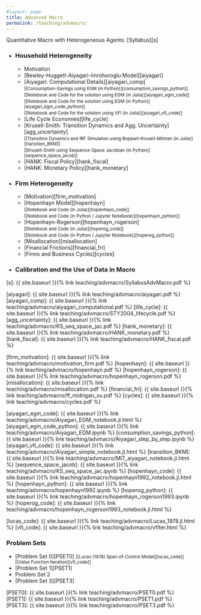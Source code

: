 ```yaml
---
#layout: page
title: Advanced Macro
permalink: /teaching/advmacro/
---
```


Quantitative Macro with Heterogeneous Agents: [Syllabus][s]



* ### Household Heterogeneity
	- Motivation <!-- [Motivation][hh_motivation] -->
	- [Bewley-Huggett-Aiyagari-Imrohoroglu Model][aiyagari] 
	- [Aiyagari: Computational Details][aiyagari_comp]<br/> 
	 	<small>[[Consumption-Savings using EGM (in Python)][consumption_savings_python]] </small>
	<br/>   <small>[[Notebook and Code for the solution using EGM (in Julia)][aiyagari_egm_code]] </small>
	<br/> 	<small>[[Notebook and Code for the solution using EGM (in Python)][aiyagari_egm_code_python]] </small>
	<br/> 	<small>[[Notebook and Code for the solution using VFI (in Julia)][aiyagari_vfi_code]] </small>
	- [Life Cycle Economies][life_cycle]
	- [Krusell-Smith: Transition Dynamics and Agg. Uncertainty][agg_uncertainty]<br/> 
	<small>[[Transition Dynamics and IRF Simulation using Boppart-Krusell-Mitman (in Julia)][transition_BKM]] </small>
	<br/>  <small>[[Krusell-Smith using Sequence-Space Jacobian (in Python)][sequence_space_jacob]] </small>
	- [HANK: Fiscal Policy][hank_fiscal]
	- [HANK: Monetary Policy][hank_monetary]


* ### Firm Heterogeneity
	- [Motivation][firm_motivation]
	- [Hopenhayn Model][hopenhayn] <br/> <small>[[Notebook and Code (in Julia)][hopenhayn_code]] </small>
	<br/> 	<small>[[Notebook and Code (in Python / Jupyter Notebook)][hopenhayn_python]] </small>
	- [Hopenhayn-Rogerson][hopenhayn_rogerson]<br/>
	 	<small>[[Notebook and Code (in Julia)][hoperog_code]] </small>
	<br/> 	<small>[[Notebook and Code (in Python / Jupyter Notebook)][hoperog_python]] </small>
	<!--  Melitz -->
	- [Misallocation][misallocation]
	- [Financial Frictions][financial_fri]
	- [Firms and Business Cycles][cycles]
	<!--  Product and Labor Market Power -->

* ### Calibration and the Use of Data in Macro <!--[Calibration and the Use of Data in Macro][datainmacro] -->

[s]: {{ site.baseurl }}{% link teaching/advmacro/SyllabusAdvMacro.pdf %}

[aiyagari]: {{ site.baseurl }}{% link teaching/advmacro/aiyagari.pdf %}
[aiyagari_comp]: {{ site.baseurl }}{% link teaching/advmacro/aiyagari_computational.pdf %}
[life_cycle]: {{ site.baseurl }}{% link teaching/advmacro/STY2004_lifecycle.pdf %}
[agg_uncertainty]: {{ site.baseurl }}{% link teaching/advmacro/KS_seq_space_jac.pdf %}
[hank_monetary]: {{ site.baseurl }}{% link teaching/advmacro/HANK_monetary.pdf %}
[hank_fiscal]: {{ site.baseurl }}{% link teaching/advmacro/HANK_fiscal.pdf %}


[firm_motivation]: {{ site.baseurl }}{% link teaching/advmacro/motivation_firm.pdf %}
[hopenhayn]: {{ site.baseurl }}{% link teaching/advmacro/hopenhayn.pdf %}
[hopenhayn_rogerson]: {{ site.baseurl }}{% link teaching/advmacro/hopenhayn_rogerson.pdf %}
[misallocation]: {{ site.baseurl }}{% link teaching/advmacro/misallocation.pdf %}
[financial_fri]: {{ site.baseurl }}{% link teaching/advmacro/ff_midrigan_xu.pdf %}
[cycles]: {{ site.baseurl }}{% link teaching/advmacro/cycles.pdf %}



[aiyagari_egm_code]: {{ site.baseurl }}{% link teaching/advmacro/Aiyagari_EGM_notebook.jl.html %}
[aiyagari_egm_code_python]: {{ site.baseurl }}{% link teaching/advmacro/Aiyagari_EGM.ipynb %}
[consumption_savings_python]: {{ site.baseurl }}{% link teaching/advmacro/Aiyagari_step_by_step.ipynb %}
[aiyagari_vfi_code]: {{ site.baseurl }}{% link teaching/advmacro/Aiyagari_simple_notebook.jl.html %}
[transition_BKM]: {{ site.baseurl }}{% link teaching/advmacro/MIT_aiyagari_notebook.jl.html %}
[sequence_space_jacob]: {{ site.baseurl }}{% link teaching/advmacro/KS_seq_space_jac.ipynb %}
[hopenhayn_code]: {{ site.baseurl }}{% link teaching/advmacro/hopenhayn1992_notebook.jl.html %}
[hopenhayn_python]: {{ site.baseurl }}{% link teaching/advmacro/hopenhayn1992.ipynb %}
[hoperog_python]: {{ site.baseurl }}{% link teaching/advmacro/hopenhayn_rogerson1993.ipynb %}
[hoperog_code]: {{ site.baseurl }}{% link teaching/advmacro/hopenhayn_rogerson1993_notebook.jl.html %}

[lucas_code]: {{ site.baseurl }}{% link teaching/advmacro/Lucas_1978.jl.html %}
[vfi_code]: {{ site.baseurl }}{% link teaching/advmacro/vfIter.html %}


### Problem Sets

* [Problem Set 0][PSET0] <small>[[Lucas (1978) Span-of-Control Model][lucas_code]] [[Value Function Iteration][vfi_code]]  </small>
* [Problem Set 1][PSET1]
* Problem Set 2
* [Problem Set 3][PSET3]


[PSET0]: {{ site.baseurl }}{% link teaching/advmacro/PSET0.pdf %}
[PSET1]: {{ site.baseurl }}{% link teaching/advmacro/PSET1.pdf %}
[PSET3]: {{ site.baseurl }}{% link teaching/advmacro/PSET3.pdf %}



